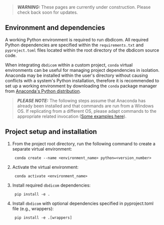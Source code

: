 > **_WARNING:_** These pages are currently under construction.
>       Please check back soon for updates.

## Environment and dependencies

A working Python environment is required to run dbdicom. All required Python
dependencies are specified within the `requirements.txt` and  `pyproject.toml`
files located within the root directory of the dbdicom source code.

When integrating `dbdicom` within a custom project, `conda` virtual
environments can be useful for managing project dependencies in isolation.
Anaconda may be installed within the user's directory without causing
conflicts with a system's Python installation, therefore it is recommended
to set up a working environment by downloading the `conda` package manager
from [Anaconda's Python distribution](https://www.anaconda.com/download/).

> **_PLEASE NOTE:_** The following steps assume that Anaconda has already been installed and that 
>       commands are run from a Windows OS. If replicating from a different OS, please 
>       adapt commands to the appropriate related invocation ([Some examples here](https://kinsta.com/blog/python-commands/)).


## Project setup and installation

1. From the project root directory, run the following command to create a separate virtual environment:

        conda create --name <environment_name> python=<version_number>

2. Activate the virtual environment:
    
        conda activate <environment_name>

3. Install required `dbdicom` dependencies:

        pip install -e .

3. Install `dbdicom` with optional dependencies specified in pyproject.toml file (e.g., wrappers):

        pip install -e .[wrappers]